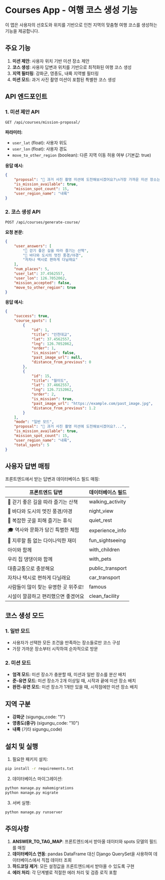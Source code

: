 # Courses App - 여행 코스 생성 기능

이 앱은 사용자의 선호도와 위치를 기반으로 인천 지역의 맞춤형 여행 코스를 생성하는 기능을 제공합니다.

## 주요 기능

1. **미션 제안**: 사용자 위치 기반 미션 장소 제안
2. **코스 생성**: 사용자 답변과 위치를 기반으로 최적화된 여행 코스 생성
3. **지역 필터링**: 강화군, 영종도, 내륙 지역별 필터링
4. **미션 모드**: 과거 사진 촬영 미션이 포함된 특별한 코스 생성

## API 엔드포인트

### 1. 미션 제안 API
```
GET /api/courses/mission-proposal/
```

**파라미터:**
- `user_lat` (float): 사용자 위도
- `user_lon` (float): 사용자 경도
- `move_to_other_region` (boolean): 다른 지역 이동 허용 여부 (기본값: true)

**응답 예시:**
```json
{
    "proposal": "📸 과거 사진 촬영 미션에 도전해보시겠어요?\n가장 가까운 미션 장소는 약 2.3km 거리에 있습니다.",
    "is_mission_available": true,
    "mission_spot_count": 15,
    "user_region_name": "내륙"
}
```

### 2. 코스 생성 API
```
POST /api/courses/generate-course/
```

**요청 본문:**
```json
{
    "user_answers": [
        "👟 걷기 좋은 길을 따라 즐기는 산책",
        "🌉 바다와 도시의 멋진 풍경/야경",
        "자차나 택시로 편하게 다닐래요"
    ],
    "num_places": 5,
    "user_lat": 37.4562557,
    "user_lon": 126.7052062,
    "mission_accepted": false,
    "move_to_other_region": true
}
```

**응답 예시:**
```json
{
    "success": true,
    "course_spots": [
        {
            "id": 1,
            "title": "인천대교",
            "lat": 37.4562557,
            "lng": 126.7052062,
            "order": 1,
            "is_mission": false,
            "past_image_url": null,
            "distance_from_previous": 0
        },
        {
            "id": 15,
            "title": "월미도",
            "lat": 37.4662557,
            "lng": 126.7152062,
            "order": 2,
            "is_mission": true,
            "past_image_url": "https://example.com/past_image.jpg",
            "distance_from_previous": 1.2
        }
    ],
    "mode": "일반 모드",
    "proposal": "📸 과거 사진 촬영 미션에 도전해보시겠어요?...",
    "is_mission_available": true,
    "mission_spot_count": 15,
    "user_region_name": "내륙",
    "total_spots": 5
}
```

## 사용자 답변 매핑

프론트엔드에서 받는 답변과 데이터베이스 필드 매핑:

| 프론트엔드 답변 | 데이터베이스 필드 |
|----------------|------------------|
| 👟 걷기 좋은 길을 따라 즐기는 산책 | walking_activity |
| 🌉 바다와 도시의 멋진 풍경/야경 | night_view |
| 🤫 복잡한 곳을 피해 즐기는 휴식 | quiet_rest |
| 🎓 역사와 문화가 담긴 특별한 체험 | experience_info |
| 🎉 지루할 틈 없는 다이나믹한 재미 | fun_sightseeing |
| 아이와 함께 | with_children |
| 우리 집 댕댕이와 함께 | with_pets |
| 대중교통으로 충분해요 | public_transport |
| 자차나 택시로 편하게 다닐래요 | car_transport |
| 사람들이 많이 찾는 유명한 곳 위주로! | famous |
| 시설이 깔끔하고 편리했으면 좋겠어요 | clean_facility |

## 코스 생성 모드

### 1. 일반 모드
- 사용자가 선택한 모든 조건을 만족하는 장소들로만 코스 구성
- 가장 가까운 장소부터 시작하여 순차적으로 방문

### 2. 미션 모드
- **엄격 모드**: 미션 장소가 충분할 때, 미션과 일반 장소를 분산 배치
- **준-유연 모드**: 미션 장소가 2개 이상일 때, 시작과 끝에 미션 장소 배치
- **완전-유연 모드**: 미션 장소가 1개만 있을 때, 시작점에만 미션 장소 배치

## 지역 구분

- **강화군** (sigungu_code: "1")
- **영종도(중구)** (sigungu_code: "10")
- **내륙** (기타 sigungu_code)

## 설치 및 실행

1. 필요한 패키지 설치:
```bash
pip install -r requirements.txt
```

2. 데이터베이스 마이그레이션:
```bash
python manage.py makemigrations
python manage.py migrate
```

3. 서버 실행:
```bash
python manage.py runserver
```

## 주의사항

1. **ANSWER_TO_TAG_MAP**: 프론트엔드에서 받아올 데이터와 spots 모델의 필드를 매칭
2. **데이터베이스 연동**: pandas DataFrame 대신 Django QuerySet을 사용하여 데이터베이스에서 직접 데이터 조회
3. **하드코딩 제거**: 모든 설정값을 프론트엔드에서 받아올 수 있도록 구현
4. **에러 처리**: 각 단계별로 적절한 에러 처리 및 검증 로직 포함 